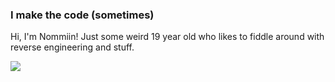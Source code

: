 ### I make the code (sometimes)

Hi, I'm Nommiin! Just some weird 19 year old who likes to fiddle around with reverse engineering and stuff.

<a href="https://github.com/nommiin/">
    <img align="center" src="https://github-readme-stats.vercel.app/api/top-langs/?username=nommiin&layout=compact&theme=vue-dark" />
</a>
